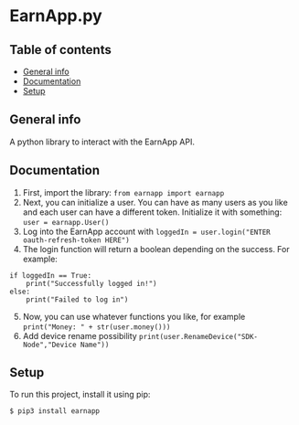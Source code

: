 # EarnApp.py
## Table of contents
* [General info](#general-info)
* [Documentation](#documentation)
* [Setup](#setup)

## General info
A python library to interact with the EarnApp API. 

## Documentation
1) First, import the library: `from earnapp import earnapp`
2) Next, you can initialize a user. You can have as many users as you like and each user can have a different token. Initialize it with something: `user = earnapp.User()`
3) Log into the EarnApp account with `loggedIn = user.login("ENTER oauth-refresh-token HERE")`
4) The login function will return a boolean depending on the success. For example:
```
if loggedIn == True:
    print("Successfully logged in!")
else:
    print("Failed to log in")
```
5) Now, you can use whatever functions you like, for example `print("Money: " + str(user.money()))`
6) Add device rename possibility `print(user.RenameDevice("SDK-Node","Device Name"))`
	
## Setup
To run this project, install it using pip:

```
$ pip3 install earnapp
```
